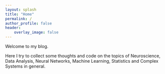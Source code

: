 ```yaml
---
layout: splash
title: "Home"
permalink: /
author_profile: false
header:
    overlay_image: false
---
```


Welcome to my blog.

Here I try to collect some thoughts and code on the topics of 
Neuroscience, Data Analysis, Neural Networks, Machine Learning, Statistics and 
Complex Systems in general.

